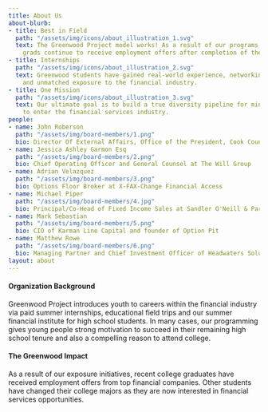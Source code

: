 ```yaml
---
title: About Us
about-blurb:
- title: Best in Field
  path: "/assets/img/icons/about_illustration_1.svg"
  text: The Greenwood Project model works! As a result of our programs, our college
    grads continue to receive employment offers after completion of their internship.
- title: Internships
  path: "/assets/img/icons/about_illustration_2.svg"
  text: Greenwood students have gained real-world experience, networking connections,
    and unmatched exposure to the financial industry.
- title: One Mission
  path: "/assets/img/icons/about_illustration_3.svg"
  text: Our ultimate goal is to build a true diversity pipeline for minority students
    to enter the financial services industry.
people:
- name: John Roberson
  path: "/assets/img/board-members/1.png"
  bio: Director Of External Affairs, Office of the President, Cook County Board
- name: Jessica Ashley Garmon Esq
  path: "/assets/img/board-members/2.png"
  bio: Chief Operating Officer and General Counsel at The Will Group
- name: Adrian Velazquez
  path: "/assets/img/board-members/3.png"
  bio: Options Floor Broker at X-FAX-Change Financial Access
- name: Michael Piper
  path: "/assets/img/board-members/4.jpg"
  bio: Principal/Co-Head of Fixed Income Sales at Sandler O'Neill & Partners
- name: Mark Sebastian
  path: "/assets/img/board-members/5.png"
  bio: CIO of Karman Line Capital and founder of Option Pit
- name: Matthew Rowe
  path: "/assets/img/board-members/6.png"
  bio: Managing Partner and Chief Investment Officer of Headwaters Solutions LP
layout: about
---
```


#### Organization Background

Greenwood Project introduces youth to careers within the financial industry via paid summer internships, educational field trips and our summer financial institute for high school students. In many cases, our programming gives young people strong motivation to succeed in their remaining high school tenure and also a compelling reason to attend college.

#### The Greenwood Impact

As a result of our exposure initiatives, recent college graduates have received employment offers from top financial companies. Other students have changed their college majors as they are now interested in financial services opportunities.
